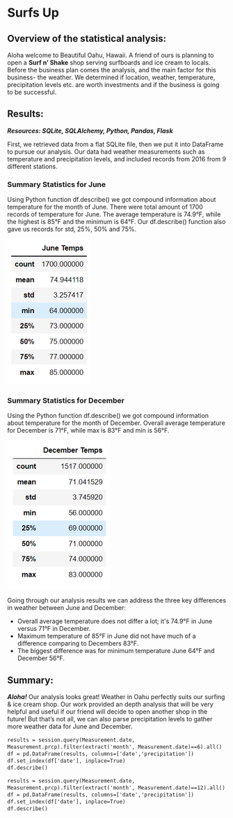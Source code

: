 # Surfs Up

## Overview of the statistical analysis:

Aloha welcome to Beautiful Oahu, Hawaii. A friend of ours is planning to open a **Surf n’ Shake** shop serving surfboards and ice cream to locals. Before the business plan comes the analysis, and the main factor for this business- the weather. We determined if location, weather, temperature, precipitation levels etc. are worth investments and if the business is going to be successful. 

## Results:

***Resources: SQLite, SQLAlchemy, Python, Pandas, Flask***

First, we retrieved data from a flat SQLite file, then we put it into DataFrame to pursue our analysis. Our data had weather measurements such as temperature and precipitation levels, and included records from 2016 from 9 different stations.

### Summary Statistics for June
Using Python function df.describe() we got compound information about temperature for the month of June. There were total amount of 1700 records of temperature for June. The average temperature is 74.9°F, while the highest is 85°F and the minimum is 64°F. Our df.describe()  function also gave us records for std, 25%, 50% and 75%. 

![school_summary_after](https://github.com/kossakova/Surfs_Up/blob/main/PNG/June_Temps.png)

### Summary Statistics for December
Using the Python function df.describe() we got compound information about temperature for the month of December. Overall average temperature for December is 71°F, while max is 83°F and min is 56°F. 

![school_summary_after](https://github.com/kossakova/Surfs_Up/blob/main/PNG/December_Temps.png)

Going through our analysis results we can address the three key differences in weather between June and December:
- Overall average temperature does not differ a lot; it's 74.9°F in June versus 71°F in December.
- Maximum temperature of 85°F in June did not have much of a difference comparing to Decembers 83°F.
- The biggest difference was for minimum temperature June 64°F and December 56°F. 

## Summary:
***Aloha!*** Our analysis looks great! Weather in Oahu perfectly suits our surfing & ice cream shop. Our work provided an depth analysis that will be very helpful and useful if our friend will decide to open another shop in the future! But that’s not all, we can also parse precipitation levels to gather more weather data for June and December.
```
results = session.query(Measurement.date, Measurement.prcp).filter(extract('month', Measurement.date)==6).all()
df = pd.DataFrame(results, columns=['date','precipitation'])
df.set_index(df['date'], inplace=True)
df.describe()
```
```
results = session.query(Measurement.date, Measurement.prcp).filter(extract('month', Measurement.date)==12).all()
df = pd.DataFrame(results, columns=['date','precipitation'])
df.set_index(df['date'], inplace=True)
df.describe()
```
